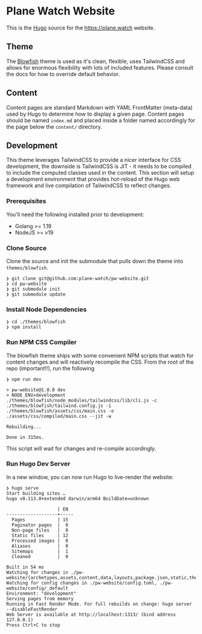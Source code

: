 # Plane Watch Website
This is the [Hugo](https://gohugo.io) source for the https://plane.watch website.

## Theme
The [Blowfish](https://blowfish.page) theme is used as it's clean, flexible, uses TailwindCSS and allows for enormous flexibility with lots of included features. Please consult the docs for how to override default behavior. 

## Content
Content pages are standard Markdown with YAML FrontMatter (meta-data) used by Hugo to determine how to display a given page. Content pages should be named `index.md` and placed inside a folder named accordingly for the page below the `content/` directory.

## Development
This theme leverages TailwindCSS to provide a nicer interface for CSS development, the downside is TailwindCSS is JIT - it needs to be compiled to include the computed classes used in the content. This section will setup a development environment that provides hot-reload of the Hugo web framework and live compilation of TailwindCSS to reflect changes.

### Prerequisites
You'll need the following installed prior to development:
- Golang >= 1.19
- NodeJS >= v19

### Clone Source
Clone the source and init the submodule that pulls down the theme into `themes/blowfish`.
``` 
❯ git clone git@github.com:plane-watch/pw-website.git
❯ cd pw-website
❯ git submodule init
❯ git submodule update
```

### Install Node Dependencies
```
❯ cd ./themes/blowfish
❯ npm install
```

### Run NPM CSS Compiler
The blowfish theme ships with some convenient NPM scripts that watch for content changes and will reactively recompile the CSS. From the root of the repo (important!!), run the following
```
❯ npm run dev

> pw-website@1.0.0 dev
> NODE_ENV=development ./themes/blowfish/node_modules/tailwindcss/lib/cli.js -c ./themes/blowfish/tailwind.config.js -i ./themes/blowfish/assets/css/main.css -o ./assets/css/compiled/main.css --jit -w

Rebuilding...

Done in 315ms.
```
 This script will wait for changes and re-compile accordingly. 

 ### Run Hugo Dev Server
In a new window, you can now run Hugo to live-render the website:
```
❯ hugo serve
Start building sites …
hugo v0.113.0+extended darwin/arm64 BuildDate=unknown

                   | EN
-------------------+-----
  Pages            | 15
  Paginator pages  |  0
  Non-page files   |  0
  Static files     | 12
  Processed images |  0
  Aliases          |  0
  Sitemaps         |  1
  Cleaned          |  0

Built in 54 ms
Watching for changes in ./pw-website/{archetypes,assets,content,data,layouts,package.json,static,themes}
Watching for config changes in ./pw-website/config.toml, ./pw-website/config/_default
Environment: "development"
Serving pages from memory
Running in Fast Render Mode. For full rebuilds on change: hugo server --disableFastRender
Web Server is available at http://localhost:1313/ (bind address 127.0.0.1)
Press Ctrl+C to stop
```